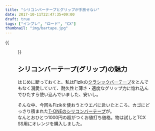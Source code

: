 ```yaml
---
title: "シリコンバーテープとグリップが手放せない"
date: 2017-10-11T22:47:35+09:00
draft: true
tags: ["インプレ", "ロード", "CX"]
thumbnail: "img/bartape.jpg"
---
```

{{<figure src="img/bartape.jpg">}}
## シリコンバーテープ(グリップ)の魅力

はじめに断っておくと、私はFizikの[クラシックバーテープ](http://amzn.to/2wQYIwn)をとんでもなく溺愛していて、耐久性と薄さ・適度なグリップ力に惚れ込んでひたすら使い込んでいました、安いし。

そんな中、今回もFizikを使おうとウエパに赴いたところ、カゴにどっさり積まれた[T-ONEのシリコンバーテープ](http://amzn.to/2hCrLNP)が。\
なんとおひとつ1000円の超がつくお値打ち価格。物は試しとTCX SS用にオレンジを購入しました。

